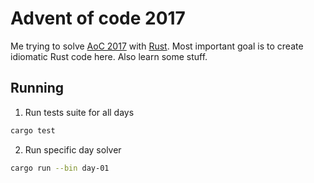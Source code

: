 # Advent of code 2017

Me trying to solve [AoC 2017](http://adventofcode.com/2017) with [Rust](https://www.rust-lang.org).
Most important goal is to create idiomatic Rust code here. Also learn some stuff.

## Running

1. Run tests suite for all days

```bash
cargo test
```

2. Run specific day solver

```bash
cargo run --bin day-01
```
